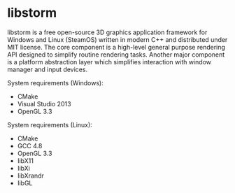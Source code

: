 libstorm
=====

libstorm is a free open-source 3D graphics application framework for Windows and Linux (SteamOS) written in modern C++ and distributed under MIT license. The core component is a high-level general purpose rendering API designed to simplify routine rendering tasks. Another major component is a platform abstraction layer which simplifies interaction with window manager and input devices.

System requirements (Windows):
* CMake
* Visual Studio 2013
* OpenGL 3.3

System requirements (Linux):
* CMake
* GCC 4.8
* OpenGL 3.3
* libX11
* libXi
* libXrandr
* libGL

